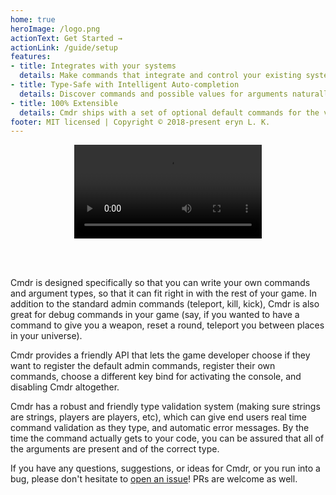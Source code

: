 ```yaml
---
home: true
heroImage: /logo.png
actionText: Get Started →
actionLink: /guide/setup
features:
- title: Integrates with your systems
  details: Make commands that integrate and control your existing systems. Use commands to help debug your game during development by triggering events in your game or print out targeted debug information.
- title: Type-Safe with Intelligent Auto-completion
  details: Discover commands and possible values for arguments naturally with game-state-aware auto-complete. Argument types are validated on the client and server, so in your command code you never have to worry about an argument being of the wrong type or missing.
- title: 100% Extensible
  details: Cmdr ships with a set of optional default commands for the very most commonly used commands for debugging your game, but the real power of Cmdr is its extensibility. You can register your own commands and argument types so Cmdr can be exactly what you need it to be.
footer: MIT licensed | Copyright © 2018-present eryn L. K.
---
```


<video controls style="margin: 0 auto; display: block">
  <source src="https://giant.gfycat.com/HatefulTanAzurewingedmagpie.mp4" />
</video>

<br><br>

Cmdr is designed specifically so that you can write your own commands and argument types, so that it can fit right in with the rest of your game. In addition to the standard admin commands (teleport, kill, kick), Cmdr is also great for debug commands in your game (say, if you wanted to have a command to give you a weapon, reset a round, teleport you between places in your universe).

Cmdr provides a friendly API that lets the game developer choose if they want to register the default admin commands, register their own commands, choose a different key bind for activating the console, and disabling Cmdr altogether.

Cmdr has a robust and friendly type validation system (making sure strings are strings, players are players, etc), which can give end users real time command validation as they type, and automatic error messages. By the time the command actually gets to your code, you can be assured that all of the arguments are present and of the correct type.

If you have any questions, suggestions, or ideas for Cmdr, or you run into a bug, please don't hesitate to [open an issue](https://github.com/evaera/Cmdr/issues)! PRs are welcome as well.
